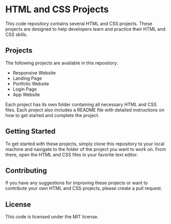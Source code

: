 # HTML and CSS Projects

This code repository contains several HTML and CSS projects. These projects are designed to help developers learn and practice their HTML and CSS skills.

## Projects

The following projects are available in this repository:

- Responsive Website
- Landing Page
- Portfolio Website
- Login Page
- App Website

Each project has its own folder containing all necessary HTML and CSS files. Each project also includes a README file with detailed instructions on how to get started and complete the project.

## Getting Started

To get started with these projects, simply clone this repository to your local machine and navigate to the folder of the project you want to work on. From there, open the HTML and CSS files in your favorite text editor.

## Contributing

If you have any suggestions for improving these projects or want to contribute your own HTML and CSS projects, please create a pull request.

## License

This code is licensed under the MIT license.

